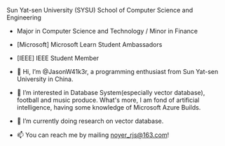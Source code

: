 Sun Yat-sen University (SYSU) School of Computer Science and Engineering
- Major in Computer Science and Technology / Minor in Finance
- [Microsoft] Microsoft Learn Student Ambassadors
- [IEEE] IEEE Student Member

- 👋 Hi, I’m @JasonW41k3r, a programming enthusiast from Sun Yat-sen University in China.
- 👀 I’m interested in Database System(especially vector database), football and music produce. What's more, I am fond of artificial intelligence, having some knowledge of Microsoft Azure Builds.
- 🌱 I’m currently doing research on vector database.
- 📫 You can reach me by mailing noyer_rjs@163.com!
